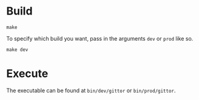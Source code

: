 # Build
```
make
```
To specify which build you want, pass in the arguments `dev` or `prod` like so.
```
make dev
```

# Execute
The executable can be found at `bin/dev/gittor` or `bin/prod/gittor`.
